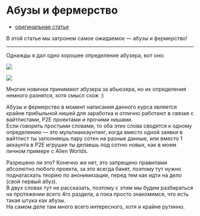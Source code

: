 # Абузы и фермерство
- [оригинальная статья](https://teletype.in/@greezblog/abuzy-i-fermerstvo_3.7)

В этой статье мы затронем самое ожидаемое — абузы и фермерство!

---

Однажды я дал одно хорошее определение абузера, вот оно:

![](https://cdn-images-1.medium.com/max/800/1*m0nVE2Y2azes12MQPSUeaA.png)

![](https://cdn-images-1.medium.com/max/800/1*m0nVE2Y2azes12MQPSUeaA.png)

Многие новички принимают абузера за абьюзера, но их определения немного разнятся, хотя смысл схож :)

Абузы и фермерство в момент написания данного курса является крайне прибыльной нишей для заработка и отлично работают в связке с вайтлистами, P2E проектами и прочими нишами.  
Если говорить простыми словами, то оба этих слова сводятся к одному определению — это мультиаккаунтинг, когда вместо одной заявки в вайтлист ты заполняешь пару сотен на разные данные, или вместо 1 аккаунта в P2E игрушке ты делаешь под сотню новых, как в моем личном примере с Alien Worlds.

Разрешено ли это? Конечно же нет, это запрещено правилами абсолютно любого проекта, за это всегда банят, поэтому тут нужно поднатаскать теорию по анонимизации, перед тем как идти на дело (свой первый абуз).  
В двух словах тут не рассказать, поэтому с этим мы будем разбираться на протяжении всего 4го раздела, а пока просто знакомимся, что есть такая штука как абузы.  
На самом деле там много всего интересного, хотя и крайне рутинно.